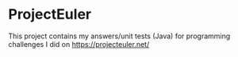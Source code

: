 ProjectEuler
============
This project contains my answers/unit tests (Java) for programming challenges I did on https://projecteuler.net/
